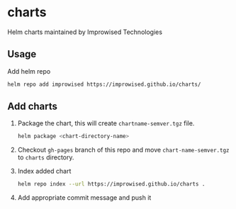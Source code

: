# charts
Helm charts maintained by Improwised Technologies
## Usage

Add helm repo

```bash
helm repo add improwised https://improwised.github.io/charts/
```

## Add charts

1. Package the chart, this will create `chartname-semver.tgz` file.

   ```bash
   helm package <chart-directory-name>
   ```

2. Checkout `gh-pages` branch of this repo and move `chart-name-semver.tgz` to `charts` directory.

3. Index added chart

   ```bash
   helm repo index --url https://improwised.github.io/charts .
   ```

4. Add appropriate commit message and push it
